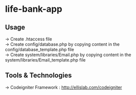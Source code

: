 life-bank-app
=============


Usage
---------

-> Create .htaccess file <br/>
-> Create config/database.php by copying content in the config/database_template.php file <br/> 
-> Create system/libraries/Email.php by copying content in the system/libraries/Email_template.php file <br/>



Tools & Technologies 
-------------------
-> Codeigniter Framework : http://ellislab.com/codeigniter <br/>


